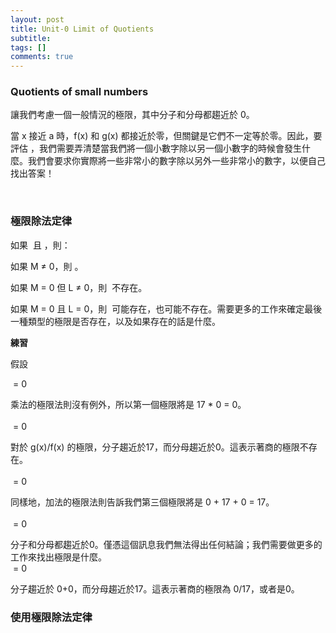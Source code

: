 ```yaml
---
layout: post
title: Unit-0 Limit of Quotients
subtitle: 
tags: []
comments: true
---
```


### Quotients of small numbers

讓我們考慮一個一般情況的極限<img src="{{ 'assets/img/quotients/quotients-1.png' | relative_url }}" alt="" />，其中分子和分母都趨近於 0。

當 x 接近 a 時，f(x) 和 g(x) 都接近於零，但關鍵是它們不一定等於零。因此，要評估 <img src="{{ 'assets/img/quotients/quotients-1.png' | relative_url }}" alt="" />，我們需要弄清楚當我們將一個小數字除以另一個小數字的時候會發生什麼。我們會要求你實際將一些非常小的數字除以另外一些非常小的數字，以便自己找出答案！

<br/>

### 極限除法定律

如果 <img src="{{ 'assets/img/quotients/6-1.png' | relative_url }}" alt="" /> 且 <img src="{{ 'assets/img/quotients/6-2.png' | relative_url }}" alt="" />，則：

如果 M ≠ 0，則 <img src="{{ 'assets/img/quotients/6-3.png' | relative_url }}" alt="" />。

如果 M = 0 但 L ≠ 0，則 <img src="{{ 'assets/img/quotients/6-4.png' | relative_url }}" alt="" /> 不存在。

如果 M = 0 且 L = 0，則 <img src="{{ 'assets/img/quotients/6-1.png' | relative_url }}" alt="" /> 可能存在，也可能不存在。需要更多的工作來確定最後一種類型的極限是否存在，以及如果存在的話是什麼。

**練習**

假設 <img src="{{ 'assets/img/quotients/7-1.png' | relative_url }}" alt="" />  <br class="new">

<img src="{{ 'assets/img/quotients/7-2.png' | relative_url }}" alt="" />  = 0 <br class="new">

乘法的極限法則沒有例外，所以第一個極限將是 17 * 0 = 0。<br class="new">
<br class="new">
<img src="{{ 'assets/img/quotients/7-3.png' | relative_url }}" alt="" />  = 0 <br class="new">

對於 g(x)/f(x) 的極限，分子趨近於17，而分母趨近於0。這表示著商的極限不存在。<br class="new">
<br class="new">
<img src="{{ 'assets/img/quotients/7-4.png' | relative_url }}" alt="" />  = 0 <br class="new">

同樣地，加法的極限法則告訴我們第三個極限將是 0 + 17 + 0 = 17。<br class="new">
<br class="new">
<img src="{{ 'assets/img/quotients/7-5.png' | relative_url }}" alt="" />  = 0 <br class="new">

分子和分母都趨近於0。僅憑這個訊息我們無法得出任何結論；我們需要做更多的工作來找出極限是什麼。
<br class="new">
<img src="{{ 'assets/img/quotients/7-6.png' | relative_url }}" alt="" />  = 0 <br class="new">

分子趨近於 0+0，而分母趨近於17。這表示著商的極限為 0/17，或者是0。

### 使用極限除法定律

<br/>
<br/>
<br/>

